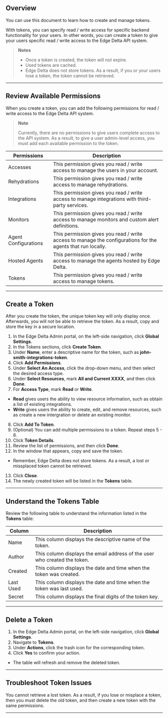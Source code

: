 ## Overview

You can use this document to learn how to create and manage tokens.

With tokens, you can specify read / write access for specific backend functionality for your users. In other words, you can create a token to give your users specific read / write access to the Edge Delta API system. 

> **Notes** 
>
> - Once a token is created, the token will not expire. 
> - Used tokens are cached. 
> - Edge Delta does not store tokens. As a result, if you or your users lose a token, the token cannot be retrieved.

***

## Review Available Permissions

When you create a token, you can add the following permissions for read / write access to the Edge Delta API system.

> **Note**
>
> Currently, there are no permissions to give users complete access to the API system. As a result, to give a user admin-level access, you must add each available permission to the token.    

| Permissions          | Description                                                                                                         |
|----------------------|---------------------------------------------------------------------------------------------------------------------|
| Accesses             | This permission gives you read / write access to manage the users in your account.                                  |
| Rehydrations         | This permission gives you read / write access to manage rehydrations.                                               |
| Integrations         | This permission gives you read / write access to manage integrations with third-party services.                     |
| Monitors             | This permission gives you read / write access to manage monitors and custom alert definitions.                      |
| Agent Configurations | This permission gives you read / write access to manage the configurations for the agents that run locally.         |
| Hosted Agents        | This permission gives you read / write access to manage the agents hosted by Edge Delta.                            |
| Tokens               | This permission gives you read / write access to manage tokens.                                                     |


***

## Create a Token

After you create the token, the unique token key will only display once. Afterwards, you will not be able to retrieve the token. As a result, copy and store the key in a secure location.   

1. In the Edge Delta Admin portal, on the left-side navigation, click **Global Settings**. 
2. In the Tokens sections, click  **Create Token**. 
3. Under **Name**, enter a descriptive name for the token, such as **john-smith-integrations-token**. 
4. Click **Add Permissions**.
5. Under **Select An Access**, click the drop-down menu, and then select the desired access type. 
6. Under **Select Resources**, mark **All and Current XXXX**, and then click **Done**.
7. For **Access Type**, mark **Read** or **Write**. 
  - **Read** gives users the ability to view resource information, such as obtain a list of existing integrations. 
  - **Write** gives users the ability to create, edit, and remove resources, such as create a new intergration or delete an existing monitor. 
8. Click **Add To Token**. 
9. (Optional) You can add multiple permissions to a token. Repeat steps 5 - 8. 
10. Click **Token Details**. 
11. Review the list of permissions, and then click **Done**.
12. In the window that appears, copy and save the token.
  - Remember, Edge Delta does not store tokens. As a result, a lost or missplaced token cannot be retrieved. 
13. Click **Close**. 
14. The newly created token will be listed in the **Tokens** table. 

***

## Understand the Tokens Table

Review the following table to understand the information listed in the **Tokens** table:

| Column    | Description                                                                |
|-----------|----------------------------------------------------------------------------|
| Name      | This column displays the descriptive name of the token.                    |
| Author    | This column displays the email address of the user who created the token.  |
| Created   | This column displays the date and time when the token was created.         |
| Last Used | This column displays the date and time when the token was last used.       |
| Secret    | This column displays the final digits of the token key.                    |

***

## Delete a Token 
  
1. In the Edge Delta Admin portal, on the left-side navigation, click **Global Settings**.   
2. Navigate to **Tokens**.
3. Under **Actions**, click the trash icon for the corresponding token. 
4. Click **Yes** to confirm your action. 
  - The table will refresh and remove the deleted token. 

*** 
  
  
## Troubleshoot Token Issues
  
You cannot retrieve a lost token. As a result, if you lose or misplace a token, then you must delete the old token, and then create a new token with the same permissions. 

***
